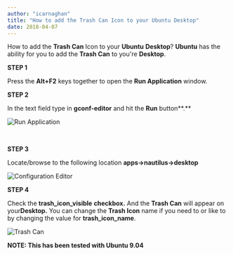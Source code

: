 ```yaml
---
author: "icarnaghan"
title: "How to add the Trash Can Icon to your Ubuntu Desktop"
date: 2018-04-07
---
```


How to add the **Trash Can** Icon to your **Ubuntu** **Desktop**? **Ubuntu** has the ability for you to add the **Trash Can** to you're **Desktop**.

**STEP 1**

Press the **Alt+F2** keys together to open the **Run Application** window.

**STEP 2**

In the text field type in **gconf-editor** and hit the **Run** button**.**

![Run Application](images/run%20application.png "Run Application")

 

**STEP 3**

Locate/browse to the following location **apps->nautilus->desktop**

![Configuration Editor](images/configuration%20editor.png "Configuration Editor")

**STEP 4**

Check the **trash\_icon\_visible** **checkbox.** And the **Trash Can** will appear on your**Desktop.** You can change the **Trash Icon** name if you need to or like to by changing the value for **trash\_icon\_name**.

![Trash Can](images/trash_can.png "Trash Can")

**NOTE: This has been tested with Ubuntu 9.04**
